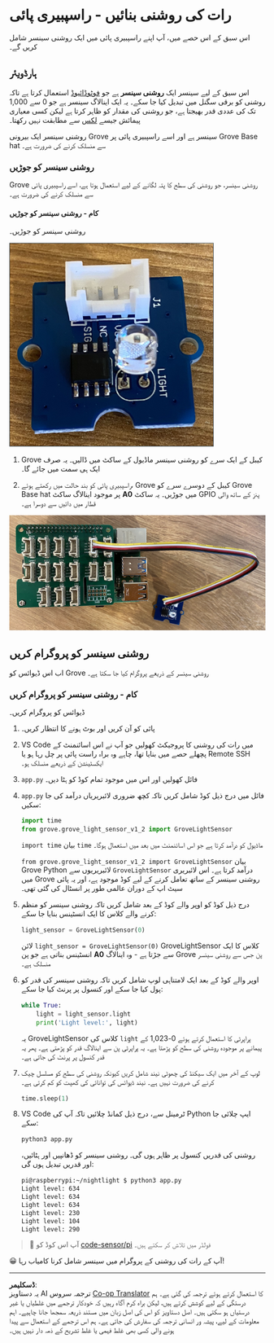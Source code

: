 <!--
CO_OP_TRANSLATOR_METADATA:
{
  "original_hash": "ea733bd0cdf2479e082373f765a08678",
  "translation_date": "2025-08-26T23:21:55+00:00",
  "source_file": "1-getting-started/lessons/3-sensors-and-actuators/pi-sensor.md",
  "language_code": "ur"
}
-->
# رات کی روشنی بنائیں - راسپبیری پائی

اس سبق کے اس حصے میں، آپ اپنے راسپبیری پائی میں ایک روشنی سینسر شامل کریں گے۔

## ہارڈویئر

اس سبق کے لیے سینسر ایک **روشنی سینسر** ہے جو [فوٹوڈائیوڈ](https://wikipedia.org/wiki/Photodiode) استعمال کرتا ہے تاکہ روشنی کو برقی سگنل میں تبدیل کیا جا سکے۔ یہ ایک اینالاگ سینسر ہے جو 0 سے 1,000 تک کی عددی قدر بھیجتا ہے، جو روشنی کی مقدار کو ظاہر کرتا ہے لیکن کسی معیاری پیمائش جیسے [لکس](https://wikipedia.org/wiki/Lux) سے مطابقت نہیں رکھتا۔

روشنی سینسر ایک بیرونی Grove سینسر ہے اور اسے راسپبیری پائی پر Grove Base hat سے منسلک کرنے کی ضرورت ہے۔

### روشنی سینسر کو جوڑیں

Grove روشنی سینسر، جو روشنی کی سطح کا پتہ لگانے کے لیے استعمال ہوتا ہے، اسے راسپبیری پائی سے منسلک کرنے کی ضرورت ہے۔

#### کام - روشنی سینسر کو جوڑیں

روشنی سینسر کو جوڑیں۔

![ایک Grove روشنی سینسر](../../../../../translated_images/grove-light-sensor.b8127b7c434e632d6bcdb57587a14e9ef69a268a22df95d08628f62b8fa5505c.ur.png)

1. Grove کیبل کے ایک سرے کو روشنی سینسر ماڈیول کے ساکٹ میں ڈالیں۔ یہ صرف ایک ہی سمت میں جائے گا۔

1. راسپبیری پائی کو بند حالت میں رکھتے ہوئے، Grove کیبل کے دوسرے سرے کو Grove Base hat پر موجود اینالاگ ساکٹ **A0** میں جوڑیں۔ یہ ساکٹ GPIO پنز کے ساتھ والی قطار میں دائیں سے دوسرا ہے۔

![Grove روشنی سینسر ساکٹ A0 سے منسلک](../../../../../translated_images/pi-light-sensor.66cc1e31fa48cd7d5f23400d4b2119aa41508275cb7c778053a7923b4e972d7e.ur.png)

## روشنی سینسر کو پروگرام کریں

اب اس ڈیوائس کو Grove روشنی سینسر کے ذریعے پروگرام کیا جا سکتا ہے۔

### کام - روشنی سینسر کو پروگرام کریں

ڈیوائس کو پروگرام کریں۔

1. پائی کو آن کریں اور بوٹ ہونے کا انتظار کریں۔

1. VS Code میں رات کی روشنی کا پروجیکٹ کھولیں جو آپ نے اس اسائنمنٹ کے پچھلے حصے میں بنایا تھا، چاہے وہ براہ راست پائی پر چل رہا ہو یا Remote SSH ایکسٹینشن کے ذریعے منسلک ہو۔

1. `app.py` فائل کھولیں اور اس میں موجود تمام کوڈ کو ہٹا دیں۔

1. `app.py` فائل میں درج ذیل کوڈ شامل کریں تاکہ کچھ ضروری لائبریریاں درآمد کی جا سکیں:

    ```python
    import time
    from grove.grove_light_sensor_v1_2 import GroveLightSensor
    ```

    `import time` بیان `time` ماڈیول کو درآمد کرتا ہے جو اس اسائنمنٹ میں بعد میں استعمال ہوگا۔

    `from grove.grove_light_sensor_v1_2 import GroveLightSensor` بیان Grove Python لائبریریوں سے `GroveLightSensor` درآمد کرتا ہے۔ اس لائبریری میں Grove روشنی سینسر کے ساتھ تعامل کرنے کے لیے کوڈ موجود ہے، اور یہ پائی سیٹ اپ کے دوران عالمی طور پر انسٹال کی گئی تھی۔

1. درج ذیل کوڈ کو اوپر والے کوڈ کے بعد شامل کریں تاکہ روشنی سینسر کو منظم کرنے والے کلاس کا ایک انسٹینس بنایا جا سکے:

    ```python
    light_sensor = GroveLightSensor(0)
    ```

    لائن `light_sensor = GroveLightSensor(0)` GroveLightSensor کلاس کا ایک انسٹینس بناتی ہے جو پن **A0** سے جڑتا ہے - وہ اینالاگ Grove پن جس سے روشنی سینسر منسلک ہے۔

1. اوپر والے کوڈ کے بعد ایک لامتناہی لوپ شامل کریں تاکہ روشنی سینسر کی قدر کو پول کیا جا سکے اور کنسول پر پرنٹ کیا جا سکے:

    ```python
    while True:
        light = light_sensor.light
        print('Light level:', light)
    ```

    یہ GroveLightSensor کلاس کی `light` پراپرٹی کا استعمال کرتے ہوئے 0-1,023 کے پیمانے پر موجودہ روشنی کی سطح کو پڑھتا ہے۔ یہ پراپرٹی پن سے اینالاگ قدر کو پڑھتی ہے۔ پھر یہ قدر کنسول پر پرنٹ کی جاتی ہے۔

1. لوپ کے آخر میں ایک سیکنڈ کی چھوٹی نیند شامل کریں کیونکہ روشنی کی سطح کو مسلسل چیک کرنے کی ضرورت نہیں ہے۔ نیند ڈیوائس کی توانائی کی کھپت کو کم کرتی ہے۔

    ```python
    time.sleep(1)
    ```

1. VS Code ٹرمینل سے، درج ذیل کمانڈ چلائیں تاکہ آپ کی Python ایپ چلائی جا سکے:

    ```sh
    python3 app.py
    ```

    روشنی کی قدریں کنسول پر ظاہر ہوں گی۔ روشنی سینسر کو ڈھانپیں اور ہٹائیں، اور قدریں تبدیل ہوں گی:

    ```output
    pi@raspberrypi:~/nightlight $ python3 app.py 
    Light level: 634
    Light level: 634
    Light level: 634
    Light level: 230
    Light level: 104
    Light level: 290
    ```

> 💁 آپ اس کوڈ کو [code-sensor/pi](../../../../../1-getting-started/lessons/3-sensors-and-actuators/code-sensor/pi) فولڈر میں تلاش کر سکتے ہیں۔

😀 آپ کے رات کی روشنی کے پروگرام میں سینسر شامل کرنا کامیاب رہا!

---

**ڈسکلیمر**:  
یہ دستاویز AI ترجمہ سروس [Co-op Translator](https://github.com/Azure/co-op-translator) کا استعمال کرتے ہوئے ترجمہ کی گئی ہے۔ ہم درستگی کے لیے کوشش کرتے ہیں، لیکن براہ کرم آگاہ رہیں کہ خودکار ترجمے میں غلطیاں یا غیر درستیاں ہو سکتی ہیں۔ اصل دستاویز کو اس کی اصل زبان میں مستند ذریعہ سمجھا جانا چاہیے۔ اہم معلومات کے لیے، پیشہ ور انسانی ترجمہ کی سفارش کی جاتی ہے۔ ہم اس ترجمے کے استعمال سے پیدا ہونے والی کسی بھی غلط فہمی یا غلط تشریح کے ذمہ دار نہیں ہیں۔